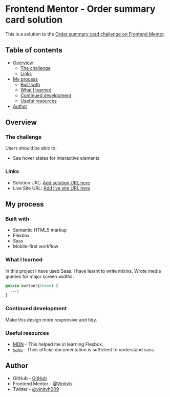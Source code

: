# Frontend Mentor - Order summary card solution

This is a solution to the [Order summary card challenge on Frontend Mentor](https://www.frontendmentor.io/challenges/order-summary-component-QlPmajDUj).

## Table of contents

- [Overview](#overview)
  - [The challenge](#the-challenge)
  - [Links](#links)
- [My process](#my-process)
  - [Built with](#built-with)
  - [What I learned](#what-i-learned)
  - [Continued development](#continued-development)
  - [Useful resources](#useful-resources)
- [Author](#author)

## Overview

### The challenge

Users should be able to:

- See hover states for interactive elements

### Links

- Solution URL: [Add solution URL here](https://your-solution-url.com)
- Live Site URL: [Add live site URL here](https://your-live-site-url.com)

## My process

### Built with

- Semantic HTML5 markup
- Flexbox
- Sass
- Mobile-first workflow

### What I learned

In this project I have used Saas. I have learnt to write mixins. Wrote media queries for major screen widths.

```css
@mixin button($theme) {
  ...;
}
```

### Continued development

Make this design more responsive and tidy.

### Useful resources

- [MDN](https://developer.mozilla.org/en-US/docs/Web/CSS/CSS_Flexible_Box_Layout/Basic_Concepts_of_Flexbox#alignment_justification_and_distribution_of_free_space_between_items) - This helped me in learning Flexbox.
- [sass](https://sass-lang.com/guide) - Their official documentation is sufficient to understand sass.

## Author

- GitHub - [GitHub](https://github.com/Vinitvh)
- Frontend Mentor - [@Vinitvh](https://www.frontendmentor.io/profile/yourusername)
- Twitter - [@vinitvh009](https://www.twitter.com/yourusername)

